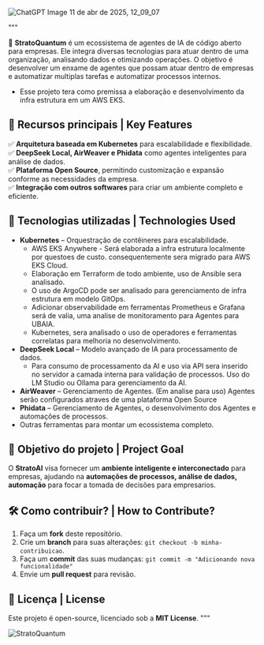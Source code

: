 ![ChatGPT Image 11 de abr  de 2025, 12_09_07](https://github.com/user-attachments/assets/59bc6302-cf1c-441b-ab5a-02d2ff56c85f)

"""

🚀 **StratoQuantum** é um ecossistema de agentes de IA de código aberto para empresas. Ele integra diversas tecnologias para atuar dentro de uma organização, analisando dados e otimizando operações.
O objetivo é desenvolver um enxame de agentes que possam atuar dentro de empresas e automatizar multiplas tarefas e automatizar processos internos.
- Esse projeto tera como premissa a elaboração e desenvolvimento da infra estrutura em um AWS EKS. 

## 🌟 Recursos principais | Key Features

✅ **Arquitetura baseada em Kubernetes** para escalabilidade e flexibilidade.  
✅ **DeepSeek Local, AirWeaver e Phidata** como agentes inteligentes para análise de dados.  
✅ **Plataforma Open Source**, permitindo customização e expansão conforme as necessidades da empresa.  
✅ **Integração com outros softwares** para criar um ambiente completo e eficiente.  

## 🚀 Tecnologias utilizadas | Technologies Used

- **Kubernetes** – Orquestração de contêineres para escalabilidade.
  -  AWS EKS Anywhere -  Será elaborada a infra estrutura localmente por questoes de custo. consequentemente sera migrado para AWS EKS Cloud.
  -  Elaboração em Terraform de todo ambiente, uso de Ansible sera analisado.
  -  O uso de ArgoCD pode ser analisado para gerenciamento de infra estrutura em modelo GitOps.
  -  Adicionar observabilidade em ferramentas Prometheus e Grafana será de valia, uma analise de monitoramento para Agentes para UBAIA.
  -  Kubernetes, sera analisado o uso de operadores e ferramentas correlatas para melhoria no desenvolvimento.
- **DeepSeek Local** – Modelo avançado de IA para processamento de dados.
  -  Para consumo de processamento da AI e uso via API sera inserido no servidor a camada interna para validação de processos. Uso do LM Studio ou Ollama para gerenciamento da AI.
- **AirWeaver** – Gerenciamento de Agentes.  (Em analise para uso) Agentes serão configurados atraves de uma plataforma Open Source
- **Phidata** – Gerenciamento de Agentes, o desenvolvimento dos Agentes e automações de processos.
- Outras ferramentas para montar um ecossistema completo. 

## 📌 Objetivo do projeto | Project Goal

O **StratoAI** visa fornecer um **ambiente inteligente e interconectado** para empresas, ajudando na **automações de processos, análise de dados, automação** para focar 
 a tomada de decisões para empresarios.

## 🛠️ Como contribuir? | How to Contribute?

1. Faça um **fork** deste repositório.  
2. Crie um **branch** para suas alterações: `git checkout -b minha-contribuicao`.  
3. Faça um **commit** das suas mudanças: `git commit -m "Adicionando nova funcionalidade"`  
4. Envie um **pull request** para revisão.  

## 📜 Licença | License

Este projeto é open-source, licenciado sob a **MIT License**.
"""

![StratoQuantum](https://github.com/user-attachments/assets/13cbe5cf-063e-4325-b1d4-451e91a2708c)


